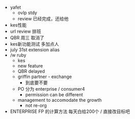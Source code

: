 - yafet
	- ovlp stdy
	- review 已经完成，还给他
- kes性能
- url review 排班
- QBR 周三 取消了
- kes新功能测试 多加点人
- july 31st extension alias
- /w ruby
	- kes
	- new feature
	- QBR delayed
	- griffin partner - exchange
		- 到底要不要
	- PO 分为 enterprise / consumer4
		- permission can be different
	- management to accomodate the growth
		- not re-org
- ENTERPRISE FP 的计算方法 每天白给200个 / 直接改目标吧